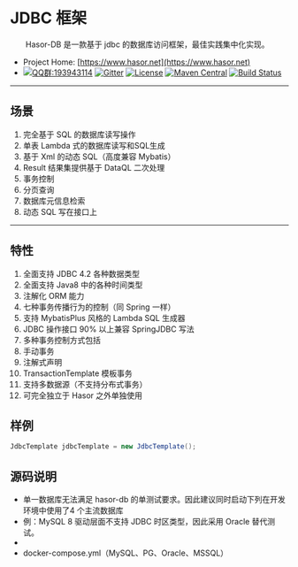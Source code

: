 # JDBC 框架

&emsp;&emsp;Hasor-DB 是一款基于 jdbc 的数据库访问框架，最佳实践集中化实现。

* Project Home: [https://www.hasor.net](https://www.hasor.net)
* [![QQ群:193943114](https://img.shields.io/badge/QQ%E7%BE%A4-193943114-orange)](https://qm.qq.com/cgi-bin/qm/qr?k=0ZqU8WlKVENanH6ajgpbVua7WJUMOKQ9&jump_from=webapi)
  [![Gitter](https://badges.gitter.im/hasor/hasor-dataql.svg)](https://gitter.im/hasor/hasor-dataql?utm_source=badge&utm_medium=badge&utm_campaign=pr-badge)
  [![License](https://img.shields.io/badge/license-Apache%202-4EB1BA.svg)](https://www.apache.org/licenses/LICENSE-2.0.html)
  [![Maven Central](https://maven-badges.herokuapp.com/maven-central/net.hasor/hasor-core/badge.svg)](https://maven-badges.herokuapp.com/maven-central/net.hasor/hasor-core)
  [![Build Status](https://travis-ci.org/zycgit/hasor.svg?branch=master)](https://travis-ci.org/zycgit/hasor)

----------
## 场景
01. 完全基于 SQL 的数据库读写操作
02. 单表 Lambda 式的数据库读写和SQL生成
04. 基于 Xml 的动态 SQL（高度兼容 Mybatis）
05. Result 结果集提供基于 DataQL 二次处理
05. 事务控制
05. 分页查询
06. 数据库元信息检索
08. 动态 SQL 写在接口上

----------
## 特性
01. 全面支持 JDBC 4.2 各种数据类型
02. 全面支持 Java8 中的各种时间类型
03. 注解化 ORM 能力
04. 七种事务传播行为的控制（同 Spring 一样）
05. 支持 MybatisPlus 风格的 Lambda SQL 生成器
06. JDBC 操作接口 90% 以上兼容 SpringJDBC 写法
07. 多种事务控制方式包括
08. 手动事务
09. 注解式声明
10. TransactionTemplate 模板事务
11. 支持多数据源（不支持分布式事务）
12. 可完全独立于 Hasor 之外单独使用

## 样例

```java
JdbcTemplate jdbcTemplate = new JdbcTemplate();
```

## 源码说明

- 单一数据库无法满足 hasor-db 的单测试要求。因此建议同时启动下列在开发环境中使用了4 个主流数据库
- 例：MySQL 8 驱动层面不支持 JDBC 时区类型，因此采用 Oracle 替代测试。
-
- docker-compose.yml（MySQL、PG、Oracle、MSSQL）
